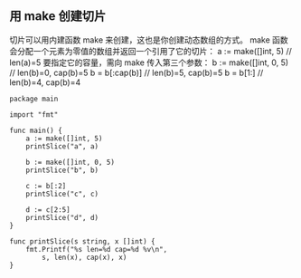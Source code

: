 ## 用 make 创建切片

切片可以用内建函数 make 来创建，这也是你创建动态数组的方式。
make 函数会分配一个元素为零值的数组并返回一个引用了它的切片：
a := make([]int, 5)  // len(a)=5
要指定它的容量，需向 make 传入第三个参数：
b := make([]int, 0, 5) // len(b)=0, cap(b)=5
b = b[:cap(b)] // len(b)=5, cap(b)=5
b = b[1:]      // len(b)=4, cap(b)=4

```golang
package main

import "fmt"

func main() {
	a := make([]int, 5)
	printSlice("a", a)

	b := make([]int, 0, 5)
	printSlice("b", b)

	c := b[:2]
	printSlice("c", c)

	d := c[2:5]
	printSlice("d", d)
}

func printSlice(s string, x []int) {
	fmt.Printf("%s len=%d cap=%d %v\n",
		s, len(x), cap(x), x)
}
```